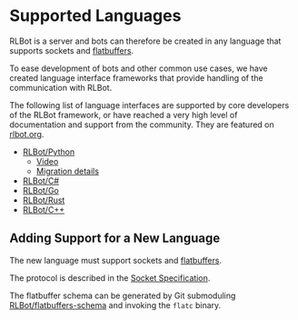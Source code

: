 # Supported Languages

RLBot is a server and bots can therefore be created in any language that supports sockets and [flatbuffers](https://flatbuffers.dev/).

To ease development of bots and other common use cases, we have created language interface frameworks that provide handling of the communication with RLBot.

The following list of language interfaces are supported by core developers of the RLBot framework, or have reached a very high level of documentation and support from the community. They are featured on [rlbot.org](https://rlbot.org/).

- [RLBot/Python](https://github.com/RLBot/python-interface)
    - [Video](https://youtu.be/GLqvodQ942A?si=IjvvjKeHhKnwrErM)
    - [Migration details](https://github.com/RLBot/python-interface/wiki/Migration)
- [RLBot/C#](https://github.com/RLBot/csharp-interface)
- [RLBot/Go](https://github.com/RLBot/go-interface)
- [RLBot/Rust](https://github.com/RLBot/rust-interface)
- [RLBot/C++](https://github.com/RLBot/cpp-interface)


## Adding Support for a New Language

The new language must support sockets and [flatbuffers](https://flatbuffers.dev/).

The protocol is described in the [Socket Specification](/v5/framework/sockets-specification).

The flatbuffer schema can be generated by Git submoduling [RLBot/flatbuffers-schema](https://github.com/RLBot/flatbuffers-schema) and invoking the `flatc` binary.
